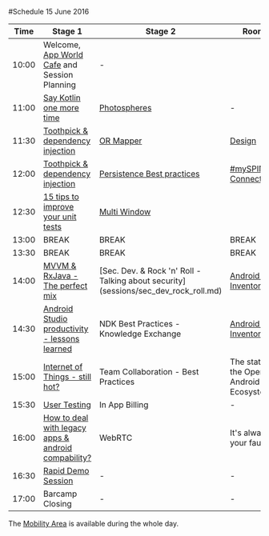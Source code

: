 #Schedule 15 June 2016

Time | Stage 1 | Stage 2 | Room 3 |  Workshop | 
-----|--------|---------|---------|---------
10:00  | Welcome, [App World Cafe](app_world_cafe.md) and Session Planning | - |  | 10:30 [Cognitive APIs, Emotions - 2.5h](microsoft_workshop1.md)
11:00  | [Say Kotlin one more time](sessions/kotlin_hendrik_kokocinski.md)|[Photospheres](sessions/photosphere_bodemann.md)|-|  
11:30  | [Toothpick & dependency injection](toothpick.md)|[OR Mapper](sessions/or_mapper.md)|[Design](sessions/design_jonathan.md)| 
12:00  | [Toothpick & dependency injection](toothpick.md)|[Persistence Best practices](sessions/persistance_best_practices.md)|[#mySPIN ConnectedCar](myspin.md)| 
12:30  | [15 tips to improve your unit tests](sessions/unit_tests_danny_preussler.md)| [Multi Window](sessions/multiwindow_support.md)|| 
13:00  | BREAK     | BREAK | BREAK | BREAK 
13:30  | BREAK     | BREAK | BREAK | BREAK 
14:00  | [MVVM & RxJava - The perfect mix](mvvm.md)|[Sec. Dev. & Rock 'n' Roll - Talking about security] (sessions/sec_dev_rock_roll.md)|[Android App Inventor](sessions/appinventor_rolf.md)| [Cognitive APIs, Speech - 2.5h](microsoft_workshop2.md) 
14:30  | [Android Studio productivity - lessons learned](sessions/productive_android_studio_arsic.md)|NDK Best Practices - Knowledge Exchange|[Android App Inventor](sessions/appinventor_rolf.md)|-|  
15:00  | [Internet of Things - still hot?](iot.md)| Team Collaboration - Best Practices|The state of the Open Android Ecosystem|
15:30  | [User Testing](sessions/user_testing.md)|In App Billing|-|
16:00  | [How to deal with legacy apps & android compability?](legacy.md)|WebRTC|It's always your fault|
16:30  | [Rapid Demo Session](rapid_demos.md)| - | - | -  
17:00  | Barcamp Closing        | - | - | -

The [Mobility Area](area_mobility.md) is available during the whole day.
